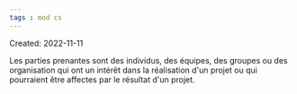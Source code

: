 ```yaml
---
tags : mod cs
---
```

Created: 2022-11-11

Les parties prenantes sont des individus, des équipes, des groupes ou des organisation qui ont un intérêt dans la réalisation d'un projet ou qui pourraient être affectes par le résultat d'un projet.